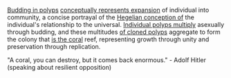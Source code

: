 
[Budding in polyps](1/3/2/2/1/3/.Budding) [conceptually represents expansion](1/1/2/_Transcendence-of-Limit) of individual into community, a concise portrayal of the [Hegelian conception of](.System) the individual's relationship to the universal. [Individual polyps multiply](1/3/2/2/1/3/.Budding) asexually through budding, and these multitudes [of cloned polyps](1/3/2/2/1/3/.Budding) aggregate to form the colony that [is the coral](1/2/1/3/3/1/3/.Reef) reef, representing growth through unity and preservation through replication.

"A coral, you can destroy, but it comes back enormous." - Adolf Hitler (speaking about resilient opposition)

